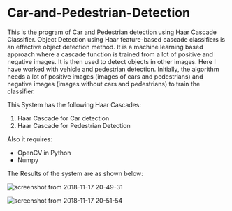 # Car-and-Pedestrian-Detection

This is the program of Car and Pedestrian detection using Haar Cascade Classifier. Object Detection using Haar feature-based cascade classifiers is an effective object detection method. It is a machine learning based approach where a cascade function is trained from a lot of positive and negative images. It is then used to detect objects in other images.
Here I have worked with vehicle and pedestrian detection. Initially, the algorithm needs a lot of positive images (images of cars and pedestrians) and negative images (images without cars and pedestrians) to train the classifier.

This System has the following Haar Cascades:
  
  1. Haar Cascade for Car detection
  1. Haar Cascade for Pedestrian Detection
  
Also it requires:
  * OpenCV in Python
  * Numpy
  
The Results of the system are as shown below:

![screenshot from 2018-11-17 20-49-31](https://user-images.githubusercontent.com/40036314/48662662-08a2e300-eaab-11e8-99c8-d83e2c4715e7.png)

![screenshot from 2018-11-17 20-51-54](https://user-images.githubusercontent.com/40036314/48662663-08a2e300-eaab-11e8-9720-fa82708ddacb.png)
